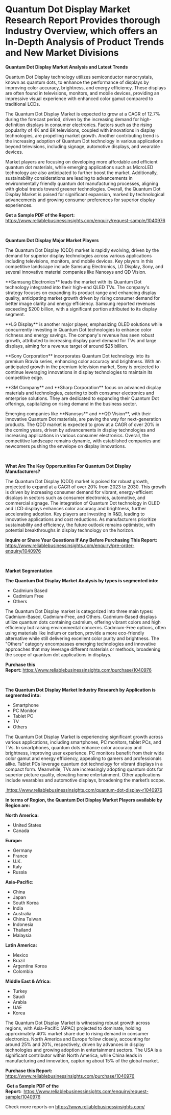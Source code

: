 <p><h1>Quantum Dot Display Market Research Report Provides thorough Industry Overview, which offers an In-Depth Analysis of Product Trends and New Market Divisions</h1></p><p><strong>Quantum Dot Display Market Analysis and Latest Trends</strong></p>
<p><p>Quantum Dot Display technology utilizes semiconductor nanocrystals, known as quantum dots, to enhance the performance of displays by improving color accuracy, brightness, and energy efficiency. These displays are often found in televisions, monitors, and mobile devices, providing an impressive visual experience with enhanced color gamut compared to traditional LCDs. </p><p>The Quantum Dot Display Market is expected to grow at a CAGR of 12.7% during the forecast period, driven by the increasing demand for high-definition displays in consumer electronics. Factors such as the rising popularity of 4K and 8K televisions, coupled with innovations in display technologies, are propelling market growth. Another contributing trend is the increasing adoption of Quantum Dot technology in various applications beyond televisions, including signage, automotive displays, and wearable devices.</p><p>Market players are focusing on developing more affordable and efficient quantum dot materials, while emerging applications such as MicroLED technology are also anticipated to further boost the market. Additionally, sustainability considerations are leading to advancements in environmentally friendly quantum dot manufacturing processes, aligning with global trends toward greener technologies. Overall, the Quantum Dot Display Market is poised for significant expansion, marked by technological advancements and growing consumer preferences for superior display experiences.</p></p>
<p><strong>Get a Sample PDF of the Report:&nbsp;</strong> <a href="https://www.reliablebusinessinsights.com/enquiry/request-sample/1040976?utm_campaign=2840&utm_medium=2&utm_source=Github&utm_content=ia&utm_term=06042025&utm_id=quantum-dot-display">https://www.reliablebusinessinsights.com/enquiry/request-sample/1040976</a></p>
<p>&nbsp;</p>
<p><strong>Quantum Dot Display Major Market Players</strong></p>
<p><p>The Quantum Dot Display (QDD) market is rapidly evolving, driven by the demand for superior display technologies across various applications including televisions, monitors, and mobile devices. Key players in this competitive landscape include Samsung Electronics, LG Display, Sony, and several innovative material companies like Nanosys and QD Vision.</p><p>**Samsung Electronics** leads the market with its Quantum Dot technology integrated into their high-end QLED TVs. The company's strategy focuses on expanding its product range and enhancing display quality, anticipating market growth driven by rising consumer demand for better image clarity and energy efficiency. Samsung reported revenues exceeding $200 billion, with a significant portion attributed to its display segment.</p><p>**LG Display** is another major player, emphasizing OLED solutions while concurrently investing in Quantum Dot technologies to enhance color richness and energy savings. The company's revenue has seen robust growth, attributed to increasing display panel demand for TVs and large displays, aiming for a revenue target of around $25 billion.</p><p>**Sony Corporation** incorporates Quantum Dot technology into its premium Bravia series, enhancing color accuracy and brightness. With an anticipated growth in the premium television market, Sony is projected to continue leveraging innovations in display technologies to maintain its competitive edge.</p><p>**3M Company** and **Sharp Corporation** focus on advanced display materials and technologies, catering to both consumer electronics and enterprise solutions. They are dedicated to expanding their Quantum Dot offerings, capitalizing on rising demand in the business sector.</p><p>Emerging companies like **Nanosys** and **QD Vision**, with their innovative Quantum Dot materials, are paving the way for next-generation products. The QDD market is expected to grow at a CAGR of over 20% in the coming years, driven by advancements in display technologies and increasing applications in various consumer electronics. Overall, the competitive landscape remains dynamic, with established companies and newcomers pushing the envelope on display innovations.</p></p>
<p>&nbsp;</p>
<p><strong>What Are The Key Opportunities For Quantum Dot Display Manufacturers?</strong></p>
<p><p>The Quantum Dot Display (QDD) market is poised for robust growth, projected to expand at a CAGR of over 20% from 2023 to 2030. This growth is driven by increasing consumer demand for vibrant, energy-efficient displays in sectors such as consumer electronics, automotive, and commercial signage. The integration of Quantum Dot technology in OLED and LCD displays enhances color accuracy and brightness, further accelerating adoption. Key players are investing in R&D, leading to innovative applications and cost reductions. As manufacturers prioritize sustainability and efficiency, the future outlook remains optimistic, with potential breakthroughs in display technology on the horizon.</p></p>
<p><strong>Inquire or Share Your Questions If Any Before Purchasing This Report:</strong> <a href="https://www.reliablebusinessinsights.com/enquiry/pre-order-enquiry/1040976?utm_campaign=2840&utm_medium=2&utm_source=Github&utm_content=ia&utm_term=06042025&utm_id=quantum-dot-display">https://www.reliablebusinessinsights.com/enquiry/pre-order-enquiry/1040976</a></p>
<p>&nbsp;</p>
<p><strong>Market Segmentation</strong></p>
<p><strong>The Quantum Dot Display Market Analysis by types is segmented into:</strong></p>
<p><ul><li>Cadmium Based</li><li>Cadmium Free</li><li>Others</li></ul></p>
<p><p>The Quantum Dot Display market is categorized into three main types: Cadmium-Based, Cadmium-Free, and Others. Cadmium-Based displays utilize quantum dots containing cadmium, offering vibrant colors and high efficiency but raising environmental concerns. Cadmium-Free options, often using materials like indium or carbon, provide a more eco-friendly alternative while still delivering excellent color purity and brightness. The "Others" category encompasses emerging technologies and innovative approaches that may leverage different materials or methods, broadening the scope of quantum dot applications in displays.</p></p>
<p><strong>Purchase this Report:&nbsp;</strong><a href="https://www.reliablebusinessinsights.com/purchase/1040976?utm_campaign=2840&utm_medium=2&utm_source=Github&utm_content=ia&utm_term=06042025&utm_id=quantum-dot-display">https://www.reliablebusinessinsights.com/purchase/1040976</a></p>
<p>&nbsp;</p>
<p><strong>The Quantum Dot Display Market Industry Research by Application is segmented into:</strong></p>
<p><ul><li>Smartphone</li><li>PC Monitor</li><li>Tablet PC</li><li>TV</li><li>Others</li></ul></p>
<p><p>The Quantum Dot Display Market is experiencing significant growth across various applications, including smartphones, PC monitors, tablet PCs, and TVs. In smartphones, quantum dots enhance color accuracy and brightness, improving user experience. PC monitors benefit from their wide color gamut and energy efficiency, appealing to gamers and professionals alike. Tablet PCs leverage quantum dot technology for vibrant displays in a compact form. Meanwhile, TVs are increasingly adopting quantum dots for superior picture quality, elevating home entertainment. Other applications include wearables and automotive displays, broadening the market’s scope.</p></p>
<p><a href="https://www.reliablebusinessinsights.com/quantum-dot-display-r1040976?utm_campaign=2840&utm_medium=2&utm_source=Github&utm_content=ia&utm_term=06042025&utm_id=quantum-dot-display">&nbsp;https://www.reliablebusinessinsights.com/quantum-dot-display-r1040976</a></p>
<p><strong>In terms of Region, the Quantum Dot Display Market Players available by Region are:</strong></p>
<p>
    <p> <strong> North America: </strong>
        <ul>
            <li>United States</li>
            <li>Canada</li>
        </ul>
        </p> 
    <p> <strong> Europe: </strong>
        <ul>
            <li>Germany</li>
            <li>France</li>
            <li>U.K.</li>
            <li>Italy</li>
            <li>Russia</li>
        </ul>
        </p> 
    <p> <strong> Asia-Pacific: </strong>
        <ul>
            <li>China</li>
            <li>Japan</li>
            <li>South Korea</li>
            <li>India</li>
            <li>Australia</li>
            <li>China Taiwan</li>
            <li>Indonesia</li>
            <li>Thailand</li>
            <li>Malaysia</li>
        </ul>
        </p> 
    <p> <strong> Latin America: </strong>
        <ul>
            <li>Mexico</li>
            <li>Brazil</li>
            <li>Argentina Korea</li>
            <li>Colombia</li>
        </ul>
        </p> 
    <p> <strong> Middle East & Africa: </strong>
        <ul>
            <li>Turkey</li>
            <li>Saudi</li>
            <li>Arabia</li>
            <li>UAE</li>
            <li>Korea</li>
        </ul>
    </p>
    </p>
<p><p>The Quantum Dot Display Market is witnessing robust growth across regions, with Asia-Pacific (APAC) projected to dominate, holding approximately 40% market share due to rising demand in consumer electronics. North America and Europe follow closely, accounting for around 25% and 20%, respectively, driven by advances in display technologies and growing adoption in entertainment sectors. The USA is a significant contributor within North America, while China leads in manufacturing and innovation, capturing about 15% of the global market.</p></p>
<p><strong>Purchase this Report: </strong><a href="https://www.reliablebusinessinsights.com/purchase/1040976?utm_campaign=2840&utm_medium=2&utm_source=Github&utm_content=ia&utm_term=06042025&utm_id=quantum-dot-display">https://www.reliablebusinessinsights.com/purchase/1040976</a></p>
<p>&nbsp;<strong>Get a Sample PDF of the Report:&nbsp;&nbsp;</strong><a href="https://www.reliablebusinessinsights.com/enquiry/request-sample/1040976?utm_campaign=2840&utm_medium=2&utm_source=Github&utm_content=ia&utm_term=06042025&utm_id=quantum-dot-display">https://www.reliablebusinessinsights.com/enquiry/request-sample/1040976</a></p>
<p><strong></strong></p>
<p>Check more reports on <a href="https://www.reliablebusinessinsights.com/?utm_campaign=2840&utm_medium=2&utm_source=Github&utm_content=ia&utm_term=06042025&utm_id=quantum-dot-display">https://www.reliablebusinessinsights.com/</a></p>